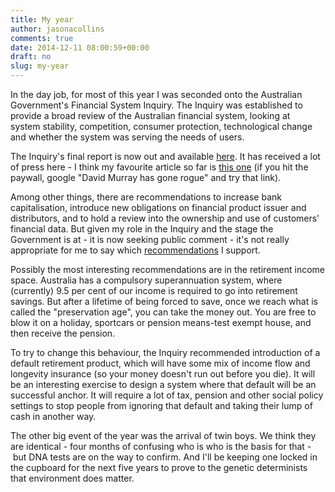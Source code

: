```yaml
---
title: My year
author: jasonacollins
comments: true
date: 2014-12-11 08:00:59+00:00
draft: no
slug: my-year
---
```


In the day job, for most of this year I was seconded onto the Australian Government's Financial System Inquiry. The Inquiry was established to provide a broad review of the Australian financial system, looking at system stability, competition, consumer protection, technological change and whether the system was serving the needs of users.

The Inquiry's final report is now out and available [here](http://fsi.gov.au/publications/). It has received a lot of press here - I think my favourite article so far is [this one](http://www.businessspectator.com.au/article/2014/12/8/financial-services/david-murray-has-gone-rogue) (if you hit the paywall, google "David Murray has gone rogue" and try that link).

Among other things, there are recommendations to increase bank capitalisation, introduce new obligations on financial product issuer and distributors, and to hold a review into the ownership and use of customers' financial data. But given my role in the Inquiry and the stage the Government is at - it is now seeking public comment - it's not really appropriate for me to say which [recommendations](http://fsi.gov.au/publications/final-report/executive-summary/#recommendations) I support.

Possibly the most interesting recommendations are in the retirement income space. Australia has a compulsory superannuation system, where (currently) 9.5 per cent of our income is required to go into retirement savings. But after a lifetime of being forced to save, once we reach what is called the "preservation age", you can take the money out. You are free to blow it on a holiday, sportcars or pension means-test exempt house, and then receive the pension.

To try to change this behaviour, the Inquiry recommended introduction of a default retirement product, which will have some mix of income flow and longevity insurance (so your money doesn't run out before you die). It will be an interesting exercise to design a system where that default will be an successful anchor. It will require a lot of tax, pension and other social policy settings to stop people from ignoring that default and taking their lump of cash in another way.

The other big event of the year was the arrival of twin boys. We think they are identical - four months of confusing who is who is the basis for that - but DNA tests are on the way to confirm. And I'll be keeping one locked in the cupboard for the next five years to prove to the genetic determinists that environment does matter.

